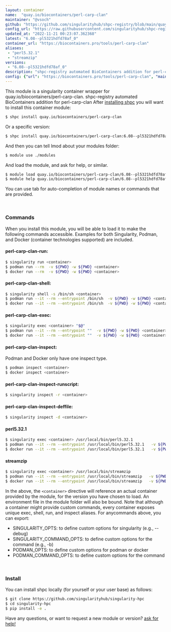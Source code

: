 ```yaml
---
layout: container
name:  "quay.io/biocontainers/perl-carp-clan"
maintainer: "@vsoch"
github: "https://github.com/singularityhub/shpc-registry/blob/main/quay.io/biocontainers/perl-carp-clan/container.yaml"
config_url: "https://raw.githubusercontent.com/singularityhub/shpc-registry/main/quay.io/biocontainers/perl-carp-clan/container.yaml"
updated_at: "2022-11-21 00:23:07.362368"
latest: "6.08--pl5321hdfd78af_0"
container_url: "https://biocontainers.pro/tools/perl-carp-clan"
aliases:
 - "perl5.32.1"
 - "streamzip"
versions:
 - "6.08--pl5321hdfd78af_0"
description: "shpc-registry automated BioContainers addition for perl-carp-clan"
config: {"url": "https://biocontainers.pro/tools/perl-carp-clan", "maintainer": "@vsoch", "description": "shpc-registry automated BioContainers addition for perl-carp-clan", "latest": {"6.08--pl5321hdfd78af_0": "sha256:47bd1540f01f38767f140a720b34a4a7a4ffb32e0dfa416a5cd3d4bb4556d9f4"}, "tags": {"6.08--pl5321hdfd78af_0": "sha256:47bd1540f01f38767f140a720b34a4a7a4ffb32e0dfa416a5cd3d4bb4556d9f4"}, "docker": "quay.io/biocontainers/perl-carp-clan", "aliases": {"perl5.32.1": "/usr/local/bin/perl5.32.1", "streamzip": "/usr/local/bin/streamzip"}}
---
```


This module is a singularity container wrapper for quay.io/biocontainers/perl-carp-clan.
shpc-registry automated BioContainers addition for perl-carp-clan
After [installing shpc](#install) you will want to install this container module:


```bash
$ shpc install quay.io/biocontainers/perl-carp-clan
```

Or a specific version:

```bash
$ shpc install quay.io/biocontainers/perl-carp-clan:6.08--pl5321hdfd78af_0
```

And then you can tell lmod about your modules folder:

```bash
$ module use ./modules
```

And load the module, and ask for help, or similar.

```bash
$ module load quay.io/biocontainers/perl-carp-clan/6.08--pl5321hdfd78af_0
$ module help quay.io/biocontainers/perl-carp-clan/6.08--pl5321hdfd78af_0
```

You can use tab for auto-completion of module names or commands that are provided.

<br>

### Commands

When you install this module, you will be able to load it to make the following commands accessible.
Examples for both Singularity, Podman, and Docker (container technologies supported) are included.

#### perl-carp-clan-run:

```bash
$ singularity run <container>
$ podman run --rm  -v ${PWD} -w ${PWD} <container>
$ docker run --rm  -v ${PWD} -w ${PWD} <container>
```

#### perl-carp-clan-shell:

```bash
$ singularity shell -s /bin/sh <container>
$ podman run --it --rm --entrypoint /bin/sh  -v ${PWD} -w ${PWD} <container>
$ docker run --it --rm --entrypoint /bin/sh  -v ${PWD} -w ${PWD} <container>
```

#### perl-carp-clan-exec:

```bash
$ singularity exec <container> "$@"
$ podman run --it --rm --entrypoint ""  -v ${PWD} -w ${PWD} <container> "$@"
$ docker run --it --rm --entrypoint ""  -v ${PWD} -w ${PWD} <container> "$@"
```

#### perl-carp-clan-inspect:

Podman and Docker only have one inspect type.

```bash
$ podman inspect <container>
$ docker inspect <container>
```

#### perl-carp-clan-inspect-runscript:

```bash
$ singularity inspect -r <container>
```

#### perl-carp-clan-inspect-deffile:

```bash
$ singularity inspect -d <container>
```


#### perl5.32.1

```bash
$ singularity exec <container> /usr/local/bin/perl5.32.1
$ podman run --it --rm --entrypoint /usr/local/bin/perl5.32.1   -v ${PWD} -w ${PWD} <container> -c " $@"
$ docker run --it --rm --entrypoint /usr/local/bin/perl5.32.1   -v ${PWD} -w ${PWD} <container> -c " $@"
```


#### streamzip

```bash
$ singularity exec <container> /usr/local/bin/streamzip
$ podman run --it --rm --entrypoint /usr/local/bin/streamzip   -v ${PWD} -w ${PWD} <container> -c " $@"
$ docker run --it --rm --entrypoint /usr/local/bin/streamzip   -v ${PWD} -w ${PWD} <container> -c " $@"
```



In the above, the `<container>` directive will reference an actual container provided
by the module, for the version you have chosen to load. An environment file in the
module folder will also be bound. Note that although a container
might provide custom commands, every container exposes unique exec, shell, run, and
inspect aliases. For anycommands above, you can export:

 - SINGULARITY_OPTS: to define custom options for singularity (e.g., --debug)
 - SINGULARITY_COMMAND_OPTS: to define custom options for the command (e.g., -b)
 - PODMAN_OPTS: to define custom options for podman or docker
 - PODMAN_COMMAND_OPTS: to define custom options for the command

<br>

### Install

You can install shpc locally (for yourself or your user base) as follows:

```bash
$ git clone https://github.com/singularityhub/singularity-hpc
$ cd singularity-hpc
$ pip install -e .
```

Have any questions, or want to request a new module or version? [ask for help!](https://github.com/singularityhub/singularity-hpc/issues)